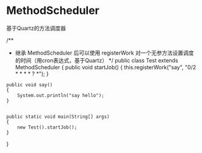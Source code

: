 # MethodScheduler
基于Quartz的方法调度器

/**
 *   继承 MethodScheduler 后可以使用 registerWork 对一个无参方法设置调度的时间（用cron表达式，基于Quartz）
 */
public class Test extends MethodScheduler
{
    public void startJob()
    {
        this.registerWork("say", "0/2 * * * * ? *");
    }

    public void say()
    {
        System.out.println("say hello");
    }


    public static void main(String[] args)
    {
        new Test().startJob();
    }

}
